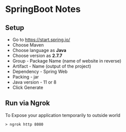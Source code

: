 #  SpringBoot Notes
## Setup
* Go to https://start.spring.io/
* Choose Maven
* Choose language as **Java**
* Choose version as **2.7.7**
* Group - Package Name (name of website in reverse)
* Artifact - Name (output of the project)
* Dependency - Spring Web
* Packing - jar
* Java version - 11 or 8
* Click Generate

## Run via Ngrok

To Expose your application temporarily to outside world

```
> ngrok http 8080
```

